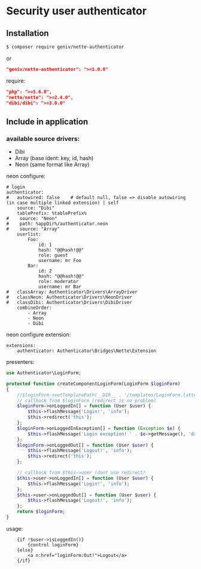 Security user authenticator
===========================

Installation
------------

```sh
$ composer require geniv/nette-authenticator
```
or
```json
"geniv/nette-authenticator": ">=1.0.0"
```

require:
```json
"php": ">=5.6.0",
"nette/nette": ">=2.4.0",
"dibi/dibi": ">=3.0.0"
```

Include in application
----------------------

### available source drivers:
- Dibi
- Array (base ident: key, id, hash)
- Neon (same format like Array)

neon configure:
```neon
# login
authenticator:
#   autowired: false    # default null, false => disable autowiring (in case multiple linked extension) | self
    source: "Dibi"
    tablePrefix: %tablePrefix%
#    source: "Neon"
#    path: %appDir%/authenticator.neon
#    source: "Array"
    userlist: 
        Foo:
            id: 1
            hash: "@@hash!@@"
            role: guest
            username: mr Foo
        Bar:
            id: 2
            hash: "@@hash!@@"
            role: moderator
            username: mr Bar
#   classArray: Authenticator\Drivers\ArrayDriver
#   classNeon: Authenticator\Drivers\NeonDriver
#   classDibi: Authenticator\Drivers\DibiDriver
    combineOrder:
        - Array
        - Neon
        - Dibi
```

neon configure extension:
```neon
extensions:
    authenticator: Authenticator\Bridges\Nette\Extension
```

presenters:
```php
use Authenticator\LoginForm;

protected function createComponentLoginForm(LoginForm $loginForm)
{
    //$loginForm->setTemplatePath(__DIR__ . '/templates/LoginForm.latte');
    // callback from $loginForm (redirect is no problem)
    $loginForm->onLoggedIn[] = function (User $user) {
        $this->flashMessage('Login!', 'info');
        $this->redirect('this');
    };
    $loginForm->onLoggedInException[] = function (Exception $e) {
        $this->flashMessage('Login exception! ' . $e->getMessage(), 'danger');
    };
    $loginForm->onLoggedOut[] = function (User $user) {
        $this->flashMessage('Logout!', 'info');
        $this->redirect('this');
    };

    // callback from $this->user (dont use redirect)
    $this->user->onLoggedIn[] = function (User $user) {
        $this->flashMessage('Login!', 'info');
    };
    $this->user->onLoggedOut[] = function (User $user) {
        $this->flashMessage('Logout!', 'info');
    };
    return $loginForm;
}
```

usage:
```latte
    {if !$user->isLoggedIn()}
        {control loginForm}
    {else}
        <a n:href="loginForm:Out!">Logout</a>
    {/if}
```
